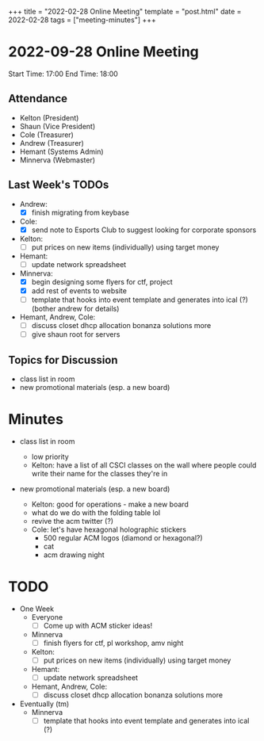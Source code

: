 +++
title = "2022-02-28 Online Meeting"
template = "post.html"
date = 2022-02-28
tags = ["meeting-minutes"]
+++
# 2022-09-28 Online Meeting

Start Time: 17:00 
End Time:   18:00

## Attendance
- Kelton	(President)
- Shaun		(Vice President)
- Cole		(Treasurer)
- Andrew	(Treasurer)
- Hemant	(Systems Admin)
- Minnerva	(Webmaster)

## Last Week's TODOs
- Andrew:
  - [X] finish migrating from keybase
- Cole:
  - [X] send note to Esports Club to suggest looking for corporate sponsors
- Kelton:
  - [ ] put prices on new items (individually) using target money
- Hemant:
  - [ ] update network spreadsheet
- Minnerva:
  - [X] begin designing some flyers for ctf, project
  - [X] add rest of events to website
  - [ ] template that hooks into event template and generates into ical (?) (bother andrew for details)
- Hemant, Andrew, Cole:
  - [ ] discuss closet dhcp allocation bonanza solutions more
  - [ ] give shaun root for servers

## Topics for Discussion
- class list in room
- new promotional materials (esp. a new board)

# Minutes
- class list in room
  - low priority
  - Kelton: have a list of all CSCI classes on the wall where people 
  could write their name for the classes they're in

- new promotional materials (esp. a new board)
  - Kelton: good for operations - make a new board
  - what do we do with the folding table lol
  - revive the acm twitter (?)
  - Cole: let's have hexagonal holographic stickers
    - 500 regular ACM logos (diamond or hexagonal?)
    - cat
    - acm drawing night 

# TODO
- One Week
  - Everyone
    - [ ] Come up with ACM sticker ideas!
  - Minnerva
    - [ ] finish flyers for ctf, pl workshop, amv night
  - Kelton:
    - [ ] put prices on new items (individually) using target money
  - Hemant:
    - [ ] update network spreadsheet
  - Hemant, Andrew, Cole:
    - [ ] discuss closet dhcp allocation bonanza solutions more

- Eventually (tm)
  - Minnerva
    - [ ] template that hooks into event template and generates into ical (?)